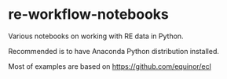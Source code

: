 # re-workflow-notebooks
Various notebooks on working with RE data in Python.

Recommended is to have Anaconda Python distribution installed.

Most of examples are based on https://github.com/equinor/ecl
